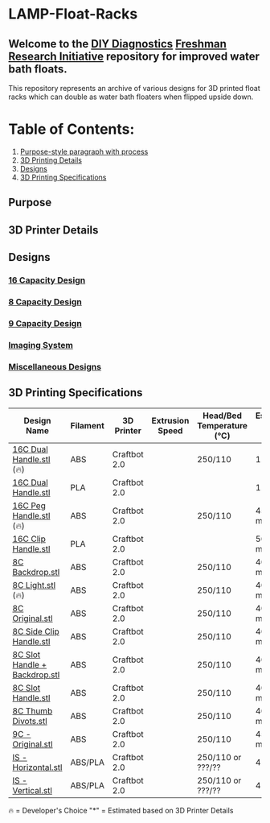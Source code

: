 # LAMP-Float-Racks

## Welcome to the  [DIY Diagnostics](https://diystream.cns.utexas.edu/ "DIY Diagnostics")  [Freshman Research Initiative](https://cns.utexas.edu/fri "Freshman Research Initiative") repository for improved water bath floats.

This repository represents an archive of various designs for 3D printed float racks which can double as water bath floaters when flipped upside down.

# Table of Contents:
1. [Purpose-style paragraph with process](#Purpose)
2. [3D Printing Details](#3D-Printer-Details)
3. [Designs](#Designs)
4. [3D Printing Specifications](#3D-Printing-Specifications)

## Purpose

## 3D Printer Details

## Designs
### [16 Capacity Design](https://github.com/diydiagnostics/LAMP-Float-Racks/tree/master/16%20Capacity%20Designs)


### [8 Capacity Design](https://github.com/diydiagnostics/LAMP-Float-Racks/tree/master/8%20Capacity%20Designs)


### [9 Capacity Design](https://github.com/diydiagnostics/LAMP-Float-Racks/tree/master/9%20Capacity%20Designs)


### [Imaging System](https://github.com/diydiagnostics/LAMP-Float-Racks/tree/master/Imaging%20System%20Designs)


### [Miscellaneous Designs](https://github.com/diydiagnostics/LAMP-Float-Racks/tree/master/Miscellaneous%20Designs)


## 3D Printing Specifications

Design Name | Filament  | 3D Printer  | Extrusion Speed | Head/Bed Temperature (℃)  | Estimated Print Time*
----- | ------  | --------- | --------- | ---------|  --------
[16C Dual Handle.stl] (🔥)  | ABS | Craftbot 2.0  | | 250/110 | 1 hour
[16C Dual Handle.stl] | PLA | Craftbot 2.0  | | | 1 hour
[16C Peg Handle.stl] (🔥)  | ABS | Craftbot 2.0  | | 250/110 | 45 minutes
[16C Clip Handle.stl] | PLA | Craftbot 2.0  | | | 50 minutes
[8C Backdrop.stl] | ABS | Craftbot 2.0  | | 250/110 | 40 minutes
[8C Light.stl] (🔥)  | ABS | Craftbot 2.0  | | 250/110 | 40 minutes
[8C Original.stl] | ABS | Craftbot 2.0  | | 250/110 | 40 minutes
[8C Side Clip Handle.stl] | ABS | Craftbot 2.0  | | 250/110 | 40 minutes
[8C Slot Handle + Backdrop.stl] | ABS | Craftbot 2.0  | | 250/110 | 40 minutes
[8C Slot Handle.stl]  | ABS | Craftbot 2.0  | | 250/110 | 40 minutes
[8C Thumb Divots.stl] | ABS | Craftbot 2.0  | | 250/110 | 40 minutes
[9C - Original.stl] | ABS | Craftbot 2.0  | | 250/110 | 45 minutes
[IS - Horizontal.stl]  | ABS/PLA | Craftbot 2.0  | | 250/110 or ???/?? | 4 hours +
[IS - Vertical.stl]  | ABS/PLA | Craftbot 2.0  | | 250/110 or ???/?? | 4 hours +


[16C Dual Handle.stl]: https://github.com/diydiagnostics/LAMP-Float-Racks/blob/master/16%20Capacity%20Designs/16C%20-%20Dual%20Handle.stl
[16C Dual Handle.stl]: https://github.com/diydiagnostics/LAMP-Float-Racks/blob/master/16%20Capacity%20Designs/16C%20-%20Dual%20Handle.stl
[16C Peg Handle.stl]: https://github.com/diydiagnostics/LAMP-Float-Racks/blob/master/16%20Capacity%20Designs/16C%20-%20Peg%20Handle.stl
[16C Clip Handle.stl]: https://github.com/diydiagnostics/LAMP-Float-Racks/blob/master/16%20Capacity%20Designs/16C%20-%20Clip%20Handle.stl
[8C Backdrop.stl]: https://github.com/diydiagnostics/LAMP-Float-Racks/blob/master/8%20Capacity%20Designs/8C%20-%20Backdrop.stl
[8C Light.stl]: https://github.com/diydiagnostics/LAMP-Float-Racks/blob/master/8%20Capacity%20Designs/8C%20-%20Light.stl
[8C Original.stl]: https://github.com/diydiagnostics/LAMP-Float-Racks/blob/master/8%20Capacity%20Designs/8C%20-%20Original.stl
[8C Side Clip Handle.stl]: https://github.com/diydiagnostics/LAMP-Float-Racks/blob/master/8%20Capacity%20Designs/8C%20-%20Side%20Clip%20Handle.stl
[8C Slot Handle + Backdrop.stl]: https://github.com/diydiagnostics/LAMP-Float-Racks/blob/master/8%20Capacity%20Designs/8C%20-%20Slot%20Handle%20%2B%20Backdrop.stl
[8C Slot Handle.stl]: https://github.com/diydiagnostics/LAMP-Float-Racks/blob/master/8%20Capacity%20Designs/8C%20-%20Slot%20Handle.stl
[8C Thumb Divots.stl]: https://github.com/diydiagnostics/LAMP-Float-Racks/blob/master/8%20Capacity%20Designs/8C%20-%20Thumb%20Divots.stl
[9C - Original.stl]: https://github.com/diydiagnostics/LAMP-Float-Racks/blob/master/9%20Capacity%20Designs/9C%20-%20Original.stl
[IS - Horizontal.stl]: https://github.com/diydiagnostics/LAMP-Float-Racks/blob/master/Imaging%20System%20Designs/IS%20-%20Horizontal.stl
[IS - Vertical.stl]: https://github.com/diydiagnostics/LAMP-Float-Racks/blob/master/Imaging%20System%20Designs/IS%20-%20Vertical.stl

🔥 = Developer's Choice
"*"  = Estimated based on 3D Printer Details
